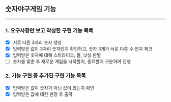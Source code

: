 ## 숫자야구게임 기능

---
### 1. 요구사항만 보고 작성한 구현 기능 목록 
- [x] 서로 다른 3자리 숫자 생성 
- [x] 입력받은 값이 3자리 숫자인지 확인하고, 숫자 3개가 서로 다른 수 인지 체크
- [x] 입력받은 숫자에 대해 스트라이크, 볼, 낫싱 판별
- [ ] 숫자를 맞춘 후 새로운 게임을 시작할지, 종료할지 구분하여 진행

### 2. 기능 구현 중 추가된 구현 기능 목록
- [x] 입력받은 값이 숫자가 아닌 값이 있는지 확인
- [x] 입력받은 값에 대한 판정 후 출력
